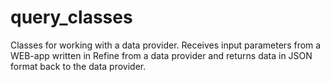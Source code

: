 # query_classes
Classes for working with a data provider.
Receives input parameters from a WEB-app written in Refine from a data provider and returns data in JSON format back to the data provider.
